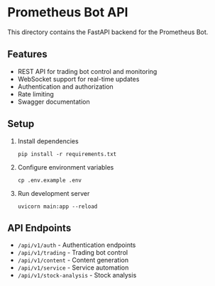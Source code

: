 # Prometheus Bot API

This directory contains the FastAPI backend for the Prometheus Bot.

## Features

- REST API for trading bot control and monitoring
- WebSocket support for real-time updates
- Authentication and authorization
- Rate limiting
- Swagger documentation

## Setup

1. Install dependencies
   ```
   pip install -r requirements.txt
   ```

2. Configure environment variables
   ```
   cp .env.example .env
   ```

3. Run development server
   ```
   uvicorn main:app --reload
   ```

## API Endpoints

- `/api/v1/auth` - Authentication endpoints
- `/api/v1/trading` - Trading bot control
- `/api/v1/content` - Content generation
- `/api/v1/service` - Service automation
- `/api/v1/stock-analysis` - Stock analysis 
